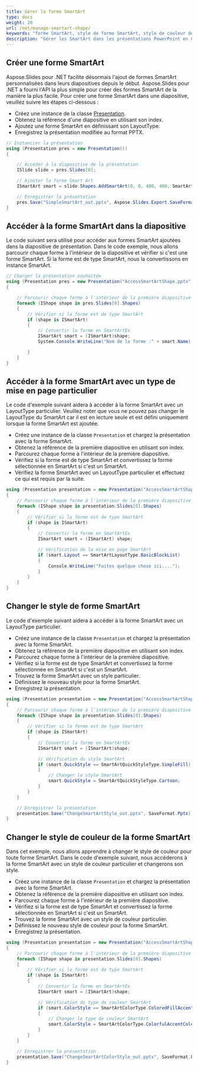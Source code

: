 ```yaml
---
title: Gérer la forme SmartArt
type: docs
weight: 20
url: /net/manage-smartart-shape/
keywords: "forme SmartArt, style de forme SmartArt, style de couleur de forme SmartArt, présentation PowerPoint, C#, Csharp, Aspose.Slides pour .NET"
description: "Gérer les SmartArt dans les présentations PowerPoint en C# ou .NET"
---
```


## **Créer une forme SmartArt**
Aspose.Slides pour .NET facilite désormais l'ajout de formes SmartArt personnalisées dans leurs diapositives depuis le début. Aspose.Slides pour .NET a fourni l'API la plus simple pour créer des formes SmartArt de la manière la plus facile. Pour créer une forme SmartArt dans une diapositive, veuillez suivre les étapes ci-dessous :

- Créez une instance de la classe [Presentation](https://reference.aspose.com/slides/net/aspose.slides/presentation).
- Obtenez la référence d'une diapositive en utilisant son index.
- Ajoutez une forme SmartArt en définissant son LayoutType.
- Enregistrez la présentation modifiée au format PPTX.

```c#
// Instancier la présentation
using (Presentation pres = new Presentation())
{

    // Accéder à la diapositive de la présentation
    ISlide slide = pres.Slides[0];

    // Ajouter la forme Smart Art
    ISmartArt smart = slide.Shapes.AddSmartArt(0, 0, 400, 400, SmartArtLayoutType.BasicBlockList);

    // Enregistrer la présentation
    pres.Save("SimpleSmartArt_out.pptx", Aspose.Slides.Export.SaveFormat.Pptx);
}
```



## **Accéder à la forme SmartArt dans la diapositive**
Le code suivant sera utilisé pour accéder aux formes SmartArt ajoutées dans la diapositive de présentation. Dans le code exemple, nous allons parcourir chaque forme à l'intérieur de la diapositive et vérifier si c'est une forme SmartArt. Si la forme est de type SmartArt, nous la convertissons en instance SmartArt.

```c#
// Charger la présentation souhaitée
using (Presentation pres = new Presentation("AccessSmartArtShape.pptx"))
{

    // Parcourir chaque forme à l'intérieur de la première diapositive
    foreach (IShape shape in pres.Slides[0].Shapes)
    {
        // Vérifier si la forme est de type SmartArt
        if (shape is ISmartArt)
        {
            // Convertir la forme en SmartArtEx
            ISmartArt smart = (ISmartArt)shape;
            System.Console.WriteLine("Nom de la forme :" + smart.Name);

        }
    }
}
```



## **Accéder à la forme SmartArt avec un type de mise en page particulier**
Le code d'exemple suivant aidera à accéder à la forme SmartArt avec un LayoutType particulier. Veuillez noter que vous ne pouvez pas changer le LayoutType du SmartArt car il est en lecture seule et est défini uniquement lorsque la forme SmartArt est ajoutée.

- Créez une instance de la classe `Presentation` et chargez la présentation avec la forme SmartArt.
- Obtenez la référence de la première diapositive en utilisant son index.
- Parcourez chaque forme à l'intérieur de la première diapositive.
- Vérifiez si la forme est de type SmartArt et convertissez la forme sélectionnée en SmartArt si c'est un SmartArt.
- Vérifiez la forme SmartArt avec un LayoutType particulier et effectuez ce qui est requis par la suite.

```c#
using (Presentation presentation = new Presentation("AccessSmartArtShape.pptx"))
{
    // Parcourir chaque forme à l'intérieur de la première diapositive
    foreach (IShape shape in presentation.Slides[0].Shapes)
    {
        // Vérifier si la forme est de type SmartArt
        if (shape is ISmartArt)
        {
            // Convertir la forme en SmartArtEx
            ISmartArt smart = (ISmartArt) shape;

            // Vérification de la mise en page SmartArt
            if (smart.Layout == SmartArtLayoutType.BasicBlockList)
            {
                Console.WriteLine("Faites quelque chose ici....");
            }
        }
    }
}
```



## **Changer le style de forme SmartArt**
Le code d'exemple suivant aidera à accéder à la forme SmartArt avec un LayoutType particulier.

- Créez une instance de la classe `Presentation` et chargez la présentation avec la forme SmartArt.
- Obtenez la référence de la première diapositive en utilisant son index.
- Parcourez chaque forme à l'intérieur de la première diapositive.
- Vérifiez si la forme est de type SmartArt et convertissez la forme sélectionnée en SmartArt si c'est un SmartArt.
- Trouvez la forme SmartArt avec un style particulier.
- Définissez le nouveau style pour la forme SmartArt.
- Enregistrez la présentation.

```c#
using (Presentation presentation = new Presentation("AccessSmartArtShape.pptx"))
{
    // Parcourir chaque forme à l'intérieur de la première diapositive
    foreach (IShape shape in presentation.Slides[0].Shapes)
    {
        // Vérifier si la forme est de type SmartArt
        if (shape is ISmartArt)
        {
            // Convertir la forme en SmartArtEx
            ISmartArt smart = (ISmartArt)shape;

            // Vérification du style SmartArt
            if (smart.QuickStyle == SmartArtQuickStyleType.SimpleFill)
            {
                // Changer le style SmartArt
                smart.QuickStyle = SmartArtQuickStyleType.Cartoon;
            }
        }
    }

    // Enregistrer la présentation
    presentation.Save("ChangeSmartArtStyle_out.pptx", SaveFormat.Pptx);
}
```



## **Changer le style de couleur de la forme SmartArt**
Dans cet exemple, nous allons apprendre à changer le style de couleur pour toute forme SmartArt. Dans le code d'exemple suivant, nous accéderons à la forme SmartArt avec un style de couleur particulier et changerons son style.

- Créez une instance de la classe `Presentation` et chargez la présentation avec la forme SmartArt.
- Obtenez la référence de la première diapositive en utilisant son index.
- Parcourez chaque forme à l'intérieur de la première diapositive.
- Vérifiez si la forme est de type SmartArt et convertissez la forme sélectionnée en SmartArt si c'est un SmartArt.
- Trouvez la forme SmartArt avec un style de couleur particulier.
- Définissez le nouveau style de couleur pour la forme SmartArt.
- Enregistrez la présentation.

```c#
using (Presentation presentation = new Presentation("AccessSmartArtShape.pptx"))
{
    // Parcourir chaque forme à l'intérieur de la première diapositive
    foreach (IShape shape in presentation.Slides[0].Shapes)
    {
        // Vérifier si la forme est de type SmartArt
        if (shape is ISmartArt)
        {
            // Convertir la forme en SmartArtEx
            ISmartArt smart = (ISmartArt)shape;

            // Vérification du type de couleur SmartArt
            if (smart.ColorStyle == SmartArtColorType.ColoredFillAccent1)
            {
                // Changer le type de couleur SmartArt
                smart.ColorStyle = SmartArtColorType.ColorfulAccentColors;
            }
        }
    }

    // Enregistrer la présentation
    presentation.Save("ChangeSmartArtColorStyle_out.pptx", SaveFormat.Pptx);
}
```